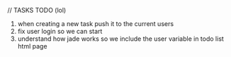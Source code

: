 // TASKS TODO (lol)

1. when creating a new task push it to the current users
2. fix user login so we can start 
3. understand how jade works so we include the user variable in todo list html page
